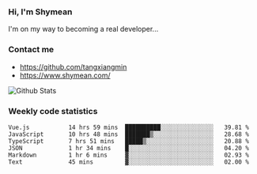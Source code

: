 ### Hi, I'm Shymean

I'm on my way to becoming a real developer...

### Contact me

- <https://github.com/tangxiangmin>
- <https://www.shymean.com/>

![Github Stats](https://github-readme-stats.vercel.app/api?username=tangxiangmin&show_icons=true&theme=dark)


###  Weekly code statistics

<!--START_SECTION:waka-->

```text
Vue.js           14 hrs 59 mins  ██████████░░░░░░░░░░░░░░░   39.81 %
JavaScript       10 hrs 48 mins  ███████▒░░░░░░░░░░░░░░░░░   28.68 %
TypeScript       7 hrs 51 mins   █████▒░░░░░░░░░░░░░░░░░░░   20.88 %
JSON             1 hr 34 mins    █░░░░░░░░░░░░░░░░░░░░░░░░   04.20 %
Markdown         1 hr 6 mins     ▓░░░░░░░░░░░░░░░░░░░░░░░░   02.93 %
Text             45 mins         ▓░░░░░░░░░░░░░░░░░░░░░░░░   02.00 %
```

<!--END_SECTION:waka-->